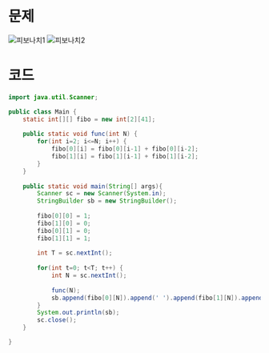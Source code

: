 # 문제
![피보나치1](https://user-images.githubusercontent.com/78357979/128110108-772d4bcb-367b-4d4a-a64f-21f007b8347e.jpg)
![피보나치2](https://user-images.githubusercontent.com/78357979/128110111-2524ab83-4718-4298-9afa-5f4f382eb2ce.jpg)


# 코드
```java
import java.util.Scanner;

public class Main {
	static int[][] fibo = new int[2][41];
	
	public static void func(int N) {
		for(int i=2; i<=N; i++) {
			fibo[0][i] = fibo[0][i-1] + fibo[0][i-2]; 
			fibo[1][i] = fibo[1][i-1] + fibo[1][i-2]; 
		}
	}
	
	public static void main(String[] args){
		Scanner sc = new Scanner(System.in);
		StringBuilder sb = new StringBuilder();
		
		fibo[0][0] = 1;
		fibo[1][0] = 0;
		fibo[0][1] = 0;
		fibo[1][1] = 1;
		
		int T = sc.nextInt();
		
		for(int t=0; t<T; t++) {
			int N = sc.nextInt();
			
			func(N);
			sb.append(fibo[0][N]).append(' ').append(fibo[1][N]).append('\n');
		}
		System.out.println(sb);
		sc.close();
	}

}
```
